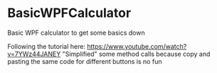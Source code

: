 # BasicWPFCalculator
Basic WPF calculator to get some basics down

Following the tutorial here: https://www.youtube.com/watch?v=7YWz44JANEY
"Simplified" some method calls because copy and pasting the same code for different buttons is no fun
